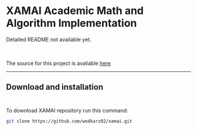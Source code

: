 # XAMAI Academic Math and Algorithm Implementation

Detailed README not available yet.<br /><br /><br />

The source for this project is avaliable [here](https://github.com/wedkarz02/xamai)

---

## Download and installation <br /><br />

To download XAMAI repository run this command:
```bash
git clone https://github.com/wedkarz02/xamai.git
```
